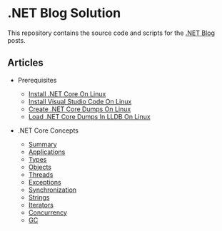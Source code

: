 # .NET Blog Solution

This repository contains the source code and scripts for the [.NET Blog](https://medium.com/@meriffa) posts.

## Articles

* Prerequisites

  * [Install .NET Core On Linux](/Resources/Articles/Install%20.NET%20Core%20On%20Linux.md)
  * [Install Visual Studio Code On Linux](/Resources/Articles/Install%20Visual%20Studio%20Code%20On%20Linux.md)
  * [Create .NET Core Dumps On Linux](/Resources/Articles/Create%20.NET%20Core%20Dumps%20On%20Linux.md)
  * [Load .NET Core Dumps In LLDB On Linux](/Resources/Articles/Load%20.NET%20Core%20Dumps%20In%20LLDB%20On%20Linux.md)

* .NET Core Concepts

  * [Summary](/Resources/Articles/.NET%20Core%20Concepts%20(Summary).md)
  * [Applications](/Resources/Articles/.NET%20Core%20Concepts%20(Applications).md)
  * [Types](/Resources/Articles/.NET%20Core%20Concepts%20(Types).md)
  * [Objects](/Resources/Articles/.NET%20Core%20Concepts%20(Objects).md)
  * [Threads](/Resources/Articles/.NET%20Core%20Concepts%20(Threads).md)
  * [Exceptions](/Resources/Articles/.NET%20Core%20Concepts%20(Exceptions).md)
  * [Synchronization](/Resources/Articles/.NET%20Core%20Concepts%20(Synchronization).md)
  * [Strings](/Resources/Articles/.NET%20Core%20Concepts%20(Strings).md)
  * [Iterators](/Resources/Articles/.NET%20Core%20Concepts%20(Iterators).md)
  * [Concurrency](/Resources/Articles/.NET%20Core%20Concepts%20(Concurrency).md)
  * [GC](/Resources/Articles/.NET%20Core%20Concepts%20(GC).md)